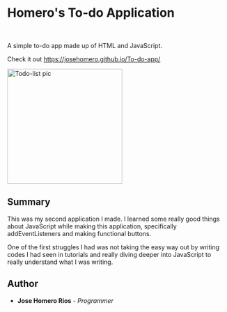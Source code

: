 # Homero's To-do Application

<br>

A simple to-do app made up of HTML and JavaScript.

Check it out https://josehomero.github.io/To-do-app/

<img width="264" alt="Todo-list pic" src="https://user-images.githubusercontent.com/58618050/74114426-db829a80-4b5e-11ea-82e2-ae79e2a987db.png">


## Summary

This was my second application I made. I learned some really good things about JavaScript while making this application, specifically addEventListeners and making functional buttons.

One of the first struggles I had was not taking the easy way out by writing codes I had seen in tutorials and really diving deeper into JavaScript to really understand what I was writing.

## Author

* **Jose Homero Rios** - *Programmer*